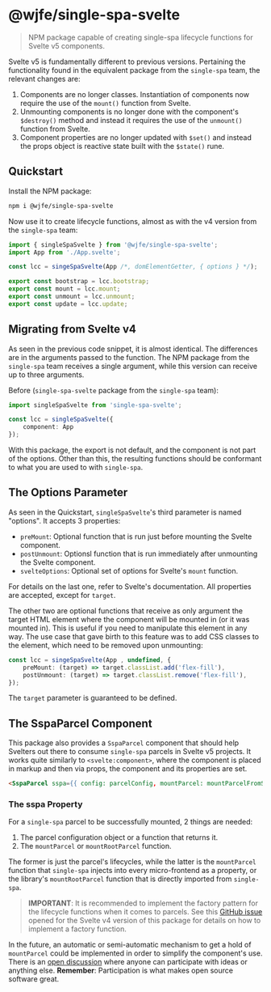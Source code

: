 # @wjfe/single-spa-svelte

> NPM package capable of creating single-spa lifecycle functions for Svelte v5 components.

Svelte v5 is fundamentally different to previous versions.  Pertaining the functionality found in the equivalent 
package from the `single-spa` team, the relevant changes are:

1. Components are no longer classes.  Instantiation of components now require the use of the `mount()` function from 
Svelte.
2. Unmounting components is no longer done with the component's `$destroy()` method and instead it requires the use of 
the `unmount()` function from Svelte.
3. Component properties are no longer updated with `$set()` and instead the props object is reactive state built with 
the `$state()` rune.

## Quickstart

Install the NPM package:

```bash
npm i @wjfe/single-spa-svelte
```

Now use it to create lifecycle functions, almost as with the v4 version from the `single-spa` team:

```typescript
import { singleSpaSvelte } from '@wjfe/single-spa-svelte';
import App from './App.svelte';

const lcc = singeSpaSvelte(App /*, domElementGetter, { options } */);

export const bootstrap = lcc.bootstrap;
export const mount = lcc.mount;
export const unmount = lcc.unmount;
export const update = lcc.update;
```

## Migrating from Svelte v4

As seen in the previous code snippet, it is almost identical.  The differences are in the arguments passed to the 
function.  The NPM package from the `single-spa` team receives a single argument, while this version can receive up to 
three arguments.

Before (`single-spa-svelte` package from the `single-spa` team):

```typescript
import singleSpaSvelte from 'single-spa-svelte';

const lcc = singleSpaSvelte({
    component: App
});
```

With this package, the export is not default, and the component is not part of the options.  Other than this, the 
resulting functions should be conformant to what you are used to with `single-spa`.

## The Options Parameter

As seen in the Quickstart, `singleSpaSvelte`'s third parameter is named "options".  It accepts 3 properties:

+ `preMount`:  Optional function that is run just before mounting the Svelte component.
+ `postUnmount`:  Optionsl function that is run immediately after unmounting the Svelte component.
+ `svelteOptions`:  Optional set of options for Svelte's `mount` function.

For details on the last one, refer to Svelte's documentation.  All properties are accepted, except for `target`.

The other two are optional functions that receive as only argument the target HTML element where the component will be 
mounted in (or it was mounted in).  This is useful if you need to manipulate this element in any way.  The use case that gave birth to this feature was to add CSS classes to the element, which need to be removed upon unmounting:

```typescript
const lcc = singeSpaSvelte(App , undefined, {
    preMount: (target) => target.classList.add('flex-fill'),
    postUnmount: (target) => target.classList.remove('flex-fill'),
});
```

The `target` parameter is guaranteed to be defined.

## The SspaParcel Component

This package also provides a `SspaParcel` component that should help Svelters out there to consume `single-spa` 
parcels in Svelte v5 projects.  It works quite similarly to `<svelte:component>`, where the component is placed in 
markup and then via props, the component and its properties are set.

```html
<SspaParcel sspa={{ config: parcelConfig, mountParcel: mountParcelFromSingleSpa }} {...restOfParcelProperties} />
```

### The sspa Property

For a `single-spa` parcel to be successfully mounted, 2 things are needed:

1. The parcel configuration object or a function that returns it.
2. The `mountParcel` or `mountRootParcel` function.

The former is just the parcel's lifecycles, while the latter is the `mountParcel` function that `single-spa` injects 
into every micro-frontend as a property, or the library's `mountRootParcel` function that is directly imported from 
`single-spa`.

> **IMPORTANT**:  It is recommended to implement the factory pattern for the lifecycle functions when it comes to 
> parcels.  See this [GitHub issue](https://github.com/single-spa/single-spa-svelte/issues/28) opened for the Svelte 
> v4 version of this package for details on how to implement a factory function.

In the future, an automatic or semi-automatic mechanism to get a hold of `mountParcel` could be implemented in order 
to simplify the component's use.  There is an [open discussion](https://github.com/WJSoftware/wjfe-single-spa-svelte/discussions/1) 
where anyone can participate with ideas or anything else.  **Remember**:  Participation is what makes open source 
software great.
